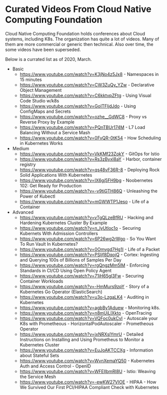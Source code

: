 # Curated Videos From Cloud Native Computing Foundation

Cloud Native Computing Foundation holds conferences about Cloud systems, including K8s. The organization has quite a lot of videos. Many of them are more commercial or generic then technical. Also over time, the some videos have been superseded.

Below is a currated list as of 2020, March.

* Basic
    * https://www.youtube.com/watch?v=K3jNo4z5Jx8 - Namespaces in 15 minutes
    * https://www.youtube.com/watch?v=CW3ZuQy_YZw - Declarative Object Management
    * https://www.youtube.com/watch?v=C6kktvpZFtg - Using Visual Code Studio w/k8s
    * https://www.youtube.com/watch?v=GoITFljdJdo - Using ConfigMaps and Secrets
    * https://www.youtube.com/watch?v=ozhe__GdWC8 - Proxy vs Reverse Proxy by Example
    * https://www.youtube.com/watch?v=PQnTBUr174M - L7 Load Balancing Without a Service Mash
    * https://www.youtube.com/watch?v=0FvQR-0tK54 - How Scheduling in Kubernetes Works
* Medium
    * https://www.youtube.com/watch?v=VkKMf23ZokY - GitOps for Istio
    * https://www.youtube.com/watch?v=Rs3zByxI8aY - Harbor, container registry
    * https://www.youtube.com/watch?v=qs48vF36R-8 - Deploying Rock Solid Applications With Kubernetes
    * https://www.youtube.com/watch?v=IX6gj5FH9bg - Noobernetes 102: Get Ready for Production
    * https://www.youtube.com/watch?v=-v9tiGTH86Q - Unleashing the Power of Kubectl
    * https://www.youtube.com/watch?v=mGWWTP1Jeso - Life of a Container
* Advanced
    * https://www.youtube.com/watch?v=vTgQLzeBfRU - Hacking and Hardening Kubernetes Cluster By Example
    * https://www.youtube.com/watch?v=n_lyUtloc1o - Securing Kubernets With Admission Controllers
    * https://www.youtube.com/watch?v=6P26wg2rWgo - So You Want To Run Vault In Kubernetes?
    * https://www.youtube.com/watch?v=0Omvgd7Hg1I - Life of a Packet
    * https://www.youtube.com/watch?v=PSljf8DqojQ - Cortex: Ingesting and Querying 100s of Billions of Samples Per Day
    * https://www.youtube.com/watch?v=rgQngzMm5lM - Enforcing Standards in CI/CD Using Open Policy Agent
    * https://www.youtube.com/watch?v=71iH65gl3Fw - Securing Container Workloads
    * https://www.youtube.com/watch?v=-HmMurs9zpY - Story of a Kubernetes Go Operator (ElasticSearch)
    * https://www.youtube.com/watch?v=u3o-LzgaLK4 - Auditing in Kubernetes
    * https://www.youtube.com/watch?v=agbBy1Aduew - Monitoring k8s.
    * https://www.youtube.com/watch?v=n8mUiLIXkto - OpenTracing
    * https://www.youtube.com/watch?v=VQFoc0ukCvI - Autoscale your K8s with Prometheous - HorizontalPodAutoscaler - Prometheous Operator
    * https://www.youtube.com/watch?v=jxNRXslYmrU - Detailed Instructions on Installing and Using Prometheus to Monitor a Kubernetes Cluster
    * https://www.youtube.com/watch?v=EuJoAKTCCXg - Information about Stateful Sets
    * https://www.youtube.com/watch?v=WvnXemaYQ50 - Kubernetes Auth and Access Control - OpenID
    * https://www.youtube.com/watch?v=WFEllbmRI8U - Istio: Weaving the Service Mesh
    * https://www.youtube.com/watch?v=-ewKW27VIOE - HIPAA - How We Survived Our First PCI/HIPAA Compliant Check with Kubernetes
